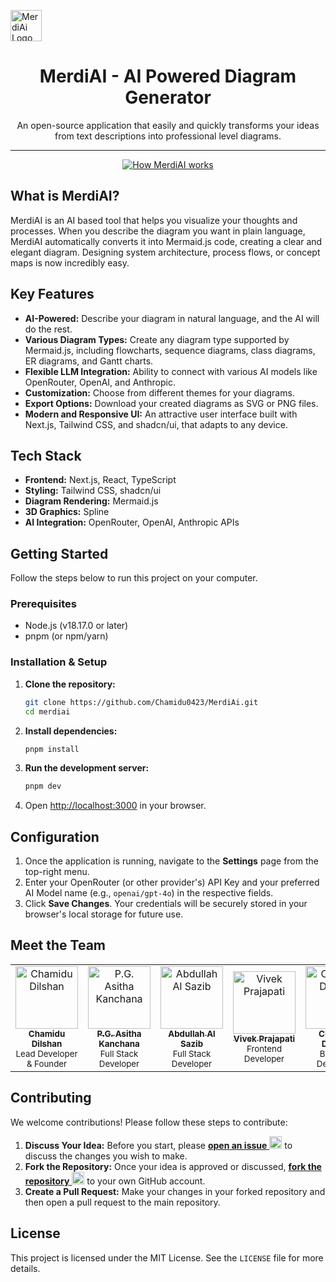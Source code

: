 <p align="left">
  <img src="https://i.ibb.co/rKMPyfqQ/Image-fx-2-removebg-preview.png" alt="MerdiAi Logo" height="50">
</p>

<h1 align="center">MerdiAI - AI Powered Diagram Generator</h1>

<p align="center">
  An open-source application that easily and quickly transforms your ideas from text descriptions into professional level diagrams.
</p>

---

<p align="center">
  <a href="https://i.ibb.co/Xfs0f2wH/Adobe-Express-grok-video-a510cbae-3ccf-4e1c-8811-5e3583f50517.gif" alt="MerdiAI Demo">
    <img src="https://i.ibb.co/Xfs0f2wH/Adobe-Express-grok-video-a510cbae-3ccf-4e1c-8811-5e3583f50517.gif" alt="How MerdiAI works">
  </a>
</p>

## What is MerdiAI?

MerdiAI is an AI based tool that helps you visualize your thoughts and processes. When you describe the diagram you want in plain language, MerdiAI automatically converts it into Mermaid.js code, creating a clear and elegant diagram. Designing system architecture, process flows, or concept maps is now incredibly easy.

## Key Features

- **AI-Powered:** Describe your diagram in natural language, and the AI will do the rest.
- **Various Diagram Types:** Create any diagram type supported by Mermaid.js, including flowcharts, sequence diagrams, class diagrams, ER diagrams, and Gantt charts.
- **Flexible LLM Integration:** Ability to connect with various AI models like OpenRouter, OpenAI, and Anthropic.
- **Customization:** Choose from different themes for your diagrams.
- **Export Options:** Download your created diagrams as SVG or PNG files.
- **Modern and Responsive UI:** An attractive user interface built with Next.js, Tailwind CSS, and shadcn/ui, that adapts to any device.

## Tech Stack

- **Frontend:** Next.js, React, TypeScript
- **Styling:** Tailwind CSS, shadcn/ui
- **Diagram Rendering:** Mermaid.js
- **3D Graphics:** Spline
- **AI Integration:** OpenRouter, OpenAI, Anthropic APIs

## Getting Started

Follow the steps below to run this project on your computer.

### Prerequisites

- Node.js (v18.17.0 or later)
- pnpm (or npm/yarn)

### Installation & Setup

1.  **Clone the repository:**
    ```bash
    git clone https://github.com/Chamidu0423/MerdiAi.git
    cd merdiai
    ```

2.  **Install dependencies:**
    ```bash
    pnpm install
    ```

3.  **Run the development server:**
    ```bash
    pnpm dev
    ```

4.  Open [http://localhost:3000](http://localhost:3000) in your browser.

## Configuration

1.  Once the application is running, navigate to the **Settings** page from the top-right menu.
2.  Enter your OpenRouter (or other provider's) API Key and your preferred AI Model name (e.g., `openai/gpt-4o`) in the respective fields.
3.  Click **Save Changes**. Your credentials will be securely stored in your browser's local storage for future use.

## Meet the Team

<table>
  <tr>
    <td align="center">
      <a href="https://github.com/Chamidu0423">
        <img src="https://github.com/Chamidu0423.png" width="100px;" alt="Chamidu Dilshan"/>
        <br />
        <sub><b>Chamidu Dilshan</b></sub>
      </a>
      <br />
      <sub>Lead Developer & Founder</sub>
    </td>
    <td align="center">
      <a href="https://github.com/AsithaKanchana1">
        <img src="https://github.com/AsithaKanchana1.png" width="100px;" alt="P.G. Asitha Kanchana"/>
        <br />
        <sub><b>P.G. Asitha Kanchana</b></sub>
      </a>
      <br />
      <sub>Full Stack Developer</sub>
    </td>
    <td align="center">
      <a href="https://github.com/abdullahalsazib">
        <img src="https://github.com/abdullahalsazib.png" width="100px;" alt="Abdullah Al Sazib"/>
        <br />
        <sub><b>Abdullah Al Sazib</b></sub>
      </a>
      <br />
      <sub>Full Stack Developer</sub>
    </td>
    <td align="center">
      <a href="https://github.com/vivekprajapati-exe">
        <img src="https://github.com/vivekprajapati-exe.png" width="100px;" alt="Vivek Prajapati"/>
        <br />
        <sub><b>Vivek Prajapati</b></sub>
      </a>
      <br />
      <sub>Frontend Developer</sub>
    </td>
     <td align="center">
      <a href="https://github.com/Chanukaa2002">
        <img src="https://github.com/Chanukaa2002.png" width="100px;" alt="Chanuka Dilshan"/>
        <br />
        <sub><b>Chanuka Dilshan</b></sub>
      </a>
      <br />
      <sub>Backend Developer</sub>
    </td>
     <td align="center">
      <a href="https://github.com/NimeshKolambage">
        <img src="https://github.com/NimeshKolambage.png" width="100px;" alt="Nimesh Kolambage"/>
        <br />
        <sub><b>Nimesh Kolambage</b></sub>
      </a>
      <br />
      <sub>Frontend Developer</sub>
    </td>
     <td align="center">
      <a href="https://github.com/nour-eldein10">
        <img src="https://github.com/nour-eldein10.png" width="100px;" alt="nour-eldein10"/>
        <br />
        <sub><b>nour-eldein10</b></sub>
      </a>
    </td>
  </tr>
</table>

## Contributing

We welcome contributions! Please follow these steps to contribute:

1.  **Discuss Your Idea:** Before you start, please [**open an issue** <img src="https://i.ibb.co/DHmn95bH/unnamed-removebg-preview-2.png" height="20px">](https://github.com/merdiai/merdiai/issues/new/choose) to discuss the changes you wish to make.
2.  **Fork the Repository:** Once your idea is approved or discussed, [**fork the repository** <img src="https://i.ibb.co/PvFNwPLg/unnamed-removebg-preview.png" height="20px">](https://github.com/merdiai/merdiai/fork) to your own GitHub account.
3.  **Create a Pull Request:** Make your changes in your forked repository and then open a pull request to the main repository.

## License

This project is licensed under the MIT License. See the `LICENSE` file for more details.
